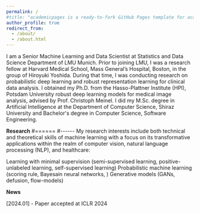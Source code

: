 ```yaml
---
permalink: /
#title: "academicpages is a ready-to-fork GitHub Pages template for academic personal websites"
author_profile: true
redirect_from: 
  - /about/
  - /about.html
---
```


I am a Senior Machine Learning and Data Scientist at Statistics and Data Science Department of LMU Munich. Prior to joining LMU, I was a research fellow at Harvard Medical School, Mass General’s Hospital, Boston, in the group of Hiroyuki Yoshida. During that time, I was conducting research on probabilistic deep learning and robust representation learning for clinical data analysis. I obtained my Ph.D. from the Hasso-Plattner Institute (HPI), Potsdam University robust deep learning models for medical image analysis, advised by Prof. Christoph Meinel. I did my M.Sc. degree in Artificial Intelligence at the Department of Computer Science, Shiraz University and Bachelor's degree in Computer Science, Software Engineering.



**Research**
#======
#------
My research interests include both technical and theoretical skills of machine learning with a focus on its transformative applications within the realm of computer vision, natural language processing (NLP), and healthcare:

Learning with minimal supervision (semi-supervised learning, positive-unlabeled learning, self-supervised learning)
Probabilistic machine learning (scoring rule, Bayesain neural networks, )
Generative models (GANs, defusion, flow-models)


**News**

[2024.01] - Paper accepted at ICLR 2024 